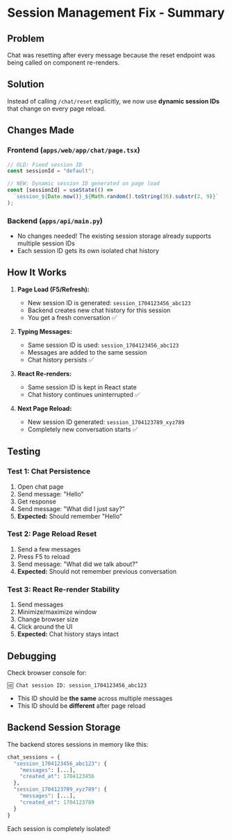 # Session Management Fix - Summary

## Problem
Chat was resetting after every message because the reset endpoint was being called on component re-renders.

## Solution
Instead of calling `/chat/reset` explicitly, we now use **dynamic session IDs** that change on every page reload.

## Changes Made

### Frontend (`apps/web/app/chat/page.tsx`)

```typescript
// OLD: Fixed session ID
const sessionId = "default";

// NEW: Dynamic session ID generated on page load
const [sessionId] = useState(() => 
  `session_${Date.now()}_${Math.random().toString(36).substr(2, 9)}`
);
```

### Backend (`apps/api/main.py`)
- No changes needed! The existing session storage already supports multiple session IDs
- Each session ID gets its own isolated chat history

## How It Works

1. **Page Load (F5/Refresh):**
   - New session ID is generated: `session_1704123456_abc123`
   - Backend creates new chat history for this session
   - You get a fresh conversation ✅

2. **Typing Messages:**
   - Same session ID is used: `session_1704123456_abc123`
   - Messages are added to the same session
   - Chat history persists ✅

3. **React Re-renders:**
   - Same session ID is kept in React state
   - Chat history continues uninterrupted ✅

4. **Next Page Reload:**
   - New session ID generated: `session_1704123789_xyz789`
   - Completely new conversation starts ✅

## Testing

### Test 1: Chat Persistence
1. Open chat page
2. Send message: "Hello"
3. Get response
4. Send message: "What did I just say?"
5. **Expected:** Should remember "Hello"

### Test 2: Page Reload Reset
1. Send a few messages
2. Press F5 to reload
3. Send message: "What did we talk about?"
4. **Expected:** Should not remember previous conversation

### Test 3: React Re-render Stability
1. Send messages
2. Minimize/maximize window
3. Change browser size
4. Click around the UI
5. **Expected:** Chat history stays intact

## Debugging

Check browser console for:
```
🆔 Chat session ID: session_1704123456_abc123
```

- This ID should be **the same** across multiple messages
- This ID should be **different** after page reload

## Backend Session Storage

The backend stores sessions in memory like this:
```python
chat_sessions = {
  "session_1704123456_abc123": {
    "messages": [...],
    "created_at": 1704123456
  },
  "session_1704123789_xyz789": {
    "messages": [...],
    "created_at": 1704123789
  }
}
```

Each session is completely isolated!

